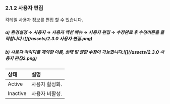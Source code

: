 ### 2.1.2 사용자 편집

칵테일 사용자 정보를 편집 할 수 있습니다. 

##### a\) 환경설정 → 사용자 → 사용자 액션 메뉴 → 사용자 편집 → 수정완료 후 수정버튼을 클릭합니다.![](/assets/2.3.0 사용자 편집.png)

##### b\) 사용자 아이디를 제외한 이름, 상태 및 권한 수정이 가능합니다.![](/assets/2.3.0 사용자 편집2.png)

| 상태 | **설명** |
| :--- | :--- |
| Active | 사용자 활성화. |
| Inactive | 사용자 비활성. |



